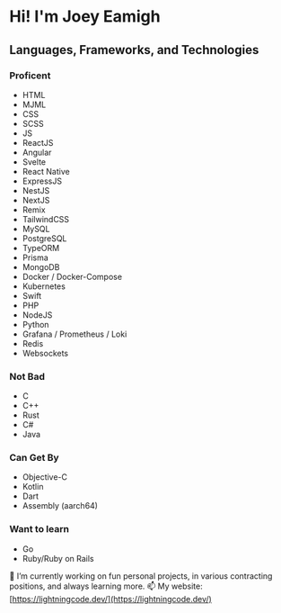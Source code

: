 # Hi! I'm Joey Eamigh

## Languages, Frameworks, and Technologies

### Proficent

* HTML
* MJML
* CSS
* SCSS
* JS
* ReactJS
* Angular
* Svelte
* React Native
* ExpressJS
* NestJS
* NextJS
* Remix
* TailwindCSS
* MySQL
* PostgreSQL
* TypeORM
* Prisma
* MongoDB
* Docker / Docker-Compose
* Kubernetes
* Swift
* PHP
* NodeJS
* Python
* Grafana / Prometheus / Loki
* Redis
* Websockets

### Not Bad

* C
* C++
* Rust
* C#
* Java

### Can Get By

* Objective-C
* Kotlin
* Dart
* Assembly (aarch64)

### Want to learn

* Go
* Ruby/Ruby on Rails

🔭 I’m currently working on fun personal projects, in various contracting positions, and always learning more.
📫 My website: [https://lightningcode.dev/](https://lightningcode.dev/)


